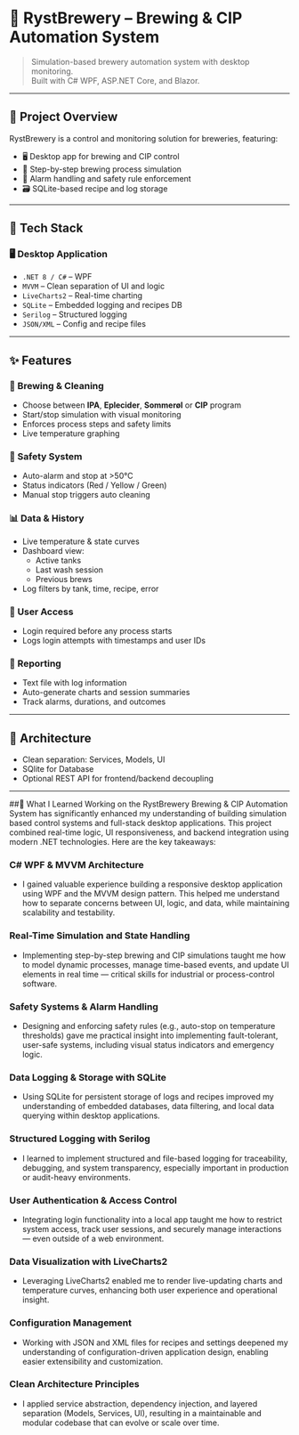 # 🍺 RystBrewery – Brewing & CIP Automation System

> Simulation-based brewery automation system with desktop monitoring.  
> Built with C# WPF, ASP.NET Core, and Blazor.

---

## 📌 Project Overview

RystBrewery is a control and monitoring solution for breweries, featuring:

- 🖥️ Desktop app for brewing and CIP control  
- 🔁 Step-by-step brewing process simulation  
- 🚨 Alarm handling and safety rule enforcement  
- 🗃️ SQLite-based recipe and log storage  
---

## 🚀 Tech Stack

### 🖥️ Desktop Application

- `.NET 8 / C#` – WPF  
- `MVVM` – Clean separation of UI and logic  
- `LiveCharts2` – Real-time charting  
- `SQLite` – Embedded logging and recipes DB  
- `Serilog` – Structured logging  
- `JSON/XML` – Config and recipe files  

---

## ✨ Features

### 🧪 Brewing & Cleaning

- Choose between **IPA**, **Eplecider**, **Sommerøl** or **CIP** program  
- Start/stop simulation with visual monitoring  
- Enforces process steps and safety limits  
- Live temperature graphing  

### 🚨 Safety System

- Auto-alarm and stop at >50°C  
- Status indicators (Red / Yellow / Green)  
- Manual stop triggers auto cleaning  

### 📊 Data & History

- Live temperature & state curves  
- Dashboard view:
  - Active tanks  
  - Last wash session  
  - Previous brews  
- Log filters by tank, time, recipe, error  

### 🔐 User Access

- Login required before any process starts  
- Logs login attempts with timestamps and user IDs  

### 📁 Reporting

- Text file with log information
- Auto-generate charts and session summaries  
- Track alarms, durations, and outcomes  

---

## 🧱 Architecture

- Clean separation: Services, Models, UI
- SQlite for Database
- Optional REST API for frontend/backend decoupling  

---

##🧠 What I Learned
Working on the RystBrewery Brewing & CIP Automation System has significantly enhanced my understanding of building simulation based control systems and full-stack desktop applications. This project combined real-time logic, UI responsiveness, and backend integration using modern .NET technologies. Here are the key takeaways:

### C# WPF & MVVM Architecture
- I gained valuable experience building a responsive desktop application using WPF and the MVVM design pattern. This helped me understand how to separate concerns between UI, logic, and data, while maintaining scalability and testability.

### Real-Time Simulation and State Handling
- Implementing step-by-step brewing and CIP simulations taught me how to model dynamic processes, manage time-based events, and update UI elements in real time — critical skills for industrial or process-control software.

### Safety Systems & Alarm Handling
- Designing and enforcing safety rules (e.g., auto-stop on temperature thresholds) gave me practical insight into implementing fault-tolerant, user-safe systems, including visual status indicators and emergency logic.

### Data Logging & Storage with SQLite
- Using SQLite for persistent storage of logs and recipes improved my understanding of embedded databases, data filtering, and local data querying within desktop applications.

### Structured Logging with Serilog
- I learned to implement structured and file-based logging for traceability, debugging, and system transparency, especially important in production or audit-heavy environments.

### User Authentication & Access Control
- Integrating login functionality into a local app taught me how to restrict system access, track user sessions, and securely manage interactions — even outside of a web environment.

### Data Visualization with LiveCharts2
- Leveraging LiveCharts2 enabled me to render live-updating charts and temperature curves, enhancing both user experience and operational insight.

### Configuration Management
- Working with JSON and XML files for recipes and settings deepened my understanding of configuration-driven application design, enabling easier extensibility and customization.

### Clean Architecture Principles
- I applied service abstraction, dependency injection, and layered separation (Models, Services, UI), resulting in a maintainable and modular codebase that can evolve or scale over time.
